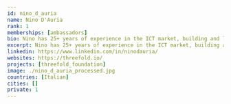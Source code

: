 ```yaml
---
id: nino_d_auria
name: Nino D'Auria
rank: 1
memberships: [ambassadors]
bio: Nino has 25+ years of experience in the ICT market, building and leading winning teams and partnerships. Always in Sales and Marketing roles, he has an international career's path and a proven ability to create world-class organizations, nurture enduring client and partners relationships and win new business. He held senior/executive roles at firms like Digital Equipment, Compaq, EMC, Riverbed and Ericsson, he was the CEO of an Italian System Integrator and he is an expert in new business development, merge and acquisition, partnerships and complex opportunities management. He has been one of the pioneers of the Cloud wave, working on big Cloud transformation projects together with Service Providers and consulting firms. He has a degree in Business Economics from the University of Pavia, Italy. He is a relentless supporter of Inter Football Club. Ambassador fell in love with Threefold Internet capacity is the fastest growing commodity in the world and the creation of an exclusive currency for buying and selling it is ingenious. Based on the stability, neutrality and transparency principles I do believe the TF Token can be recognized as 'The currency' in the IT capacity exchange. 
excerpt: Nino has 25+ years of experience in the ICT market, building and leading winning teams and partnerships.
linkedin: https://www.linkedin.com/in/ninodauria/
websites: https://threefold.io/
projects: [threefold_foundation]
image: ./nino_d_auria_processed.jpg
countries: [Italian]
cities: []
private: 1
---
```

